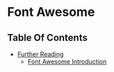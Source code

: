 # Font Awesome

## Table Of Contents
- [Further Reading]()
    - [Font Awesome Introduction](https://www.w3schools.com/icons/fontawesome_icons_intro.asp)